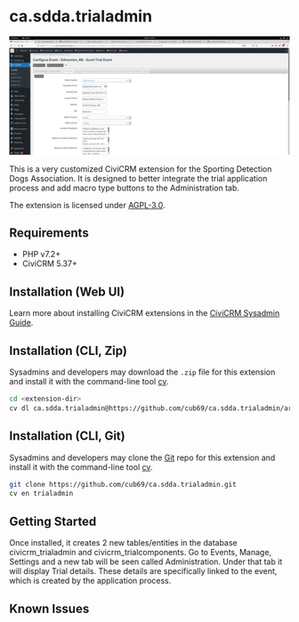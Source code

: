 # ca.sdda.trialadmin

![Screenshot](/images/Screenshot.png)

This is a very customized CiviCRM extension for the Sporting Detection Dogs Association. It is designed to better integrate the trial application process and add macro type buttons to the Administration tab. 

The extension is licensed under [AGPL-3.0](LICENSE.txt).

## Requirements

* PHP v7.2+
* CiviCRM 5.37+
## Installation (Web UI)

Learn more about installing CiviCRM extensions in the [CiviCRM Sysadmin Guide](https://docs.civicrm.org/sysadmin/en/latest/customize/extensions/).

## Installation (CLI, Zip)

Sysadmins and developers may download the `.zip` file for this extension and
install it with the command-line tool [cv](https://github.com/civicrm/cv).

```bash
cd <extension-dir>
cv dl ca.sdda.trialadmin@https://github.com/cub69/ca.sdda.trialadmin/archive/master.zip
```

## Installation (CLI, Git)

Sysadmins and developers may clone the [Git](https://en.wikipedia.org/wiki/Git) repo for this extension and
install it with the command-line tool [cv](https://github.com/civicrm/cv).

```bash
git clone https://github.com/cub69/ca.sdda.trialadmin.git
cv en trialadmin
```

## Getting Started

Once installed, it creates 2 new tables/entities in the database civicrm_trialadmin and civicrm_trialcomponents.  Go to Events, Manage, Settings and a new tab will be seen called Administration.  Under that tab it will display Trial details.  These details are specifically linked to the event, which is created by the application process. 

## Known Issues

